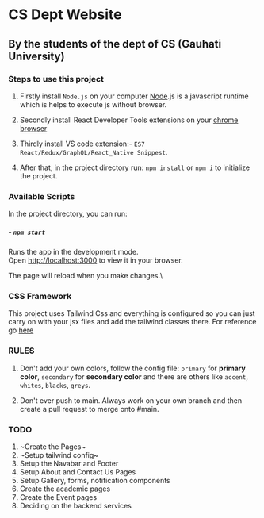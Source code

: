 # CS Dept Website

## By the students of the dept of CS (Gauhati University)

### Steps to use this project

1. Firstly install `Node.js` on your computer [Node](https://nodejs.org/en/download/).js is a javascript runtime which is helps to execute js without browser.

2. Secondly install React Developer Tools extensions on your [chrome browser](https://chrome.google.com/webstore/detail/react-developer-tools/fmkadmapgofadopljbjfkapdkoienihi?hl=en-US)
3. Thirdly install VS code extension:- `ES7 React/Redux/GraphQL/React_Native Snippest`.

4. After that, in the project directory run:  `npm install` or `npm i` to initialize the project.

### Available Scripts

In the project directory, you can run:
##### - `npm start`

Runs the app in the development mode.\
Open [http://localhost:3000](http://localhost:3000) to view it in your browser.

The page will reload when you make changes.\

### CSS Framework

This project uses Tailwind Css and everything is configured so you can just carry on with your jsx files and add the tailwind classes there. For reference go [here](https://tailwindcss.com/docs)

### RULES

1. Don't add your own colors, follow the config file: `primary` for **primary color**, `secondary` for **secondary color** and there are others like `accent`, `whites`, `blacks`, `greys`.

2. Don't ever push to main. Always work on your own branch and then create a pull request to merge onto #main.

### TODO

1. ~Create the Pages~
2. ~Setup tailwind config~
3. Setup the Navabar and Footer
4. Setup About and Contact Us Pages
5. Setup Gallery, forms, notification components
6. Create the academic pages
7. Create the Event pages
8. Deciding on the backend services
